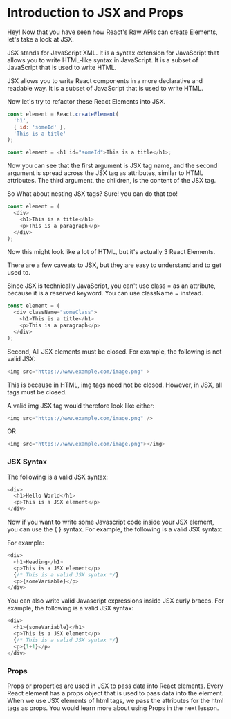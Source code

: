# Introduction to JSX and Props


Hey! Now that you have seen how React's Raw APIs can create Elements, let's take a look at JSX. 

JSX stands for JavaScript XML. It is a syntax extension for JavaScript that allows you to write HTML-like syntax in JavaScript. It is a subset of JavaScript that is used to write HTML. 

JSX allows you to write React components in a more declarative and readable way. It is a subset of JavaScript that is used to write HTML. 

Now let's try to refactor these React Elements into JSX.

```js
const element = React.createElement(
  'h1',
  { id: 'someId' },
  'This is a title'
);
```

```js 
const element = <h1 id="someId">This is a title</h1>;
```

Now you can see that the first argument is JSX tag name, and the second argument is spread across the JSX tag as attributes, similar to HTML attributes. The third argument, the children, is the content of the JSX tag.

So What about nesting JSX tags? Sure! you can do that too!

```js
const element = (
  <div>
    <h1>This is a title</h1>
    <p>This is a paragraph</p>
  </div>
);
```

Now this might look like a lot of HTML, but it's actually 3 React Elements.

There are a few caveats to JSX, but they are easy to understand and to get used to.

Since JSX is technically JavaScript, you can't use class = as an attribute, because it is a reserved keyword. You can use className = instead.

```js
const element = (
  <div className="someClass">
    <h1>This is a title</h1>
    <p>This is a paragraph</p>
  </div>
);
```

Second, All JSX elements must be closed. For example, the following is not valid JSX:

```js
<img src="https://www.example.com/image.png" >
```
This is because in HTML, img tags need not be closed. However, in JSX, all tags must be closed.

A valid img JSX tag would therefore look like either:
```js
<img src="https://www.example.com/image.png" />
```
OR
```js
<img src="https://www.example.com/image.png"></img>
```

### JSX Syntax

The following is a valid JSX syntax:

```js
<div>
  <h1>Hello World</h1>
  <p>This is a JSX element</p>
</div>
```

Now if you want to write some Javascript code inside your JSX element, you can use the { } syntax. For example, the following is a valid JSX syntax:

For example: 

```js
<div>
  <h1>Heading</h1>
  <p>This is a JSX element</p>
  {/* This is a valid JSX syntax */}
  <p>{someVariable}</p>
</div>
```

You can also write valid Javascript expressions inside JSX curly braces. For example, the following is a valid JSX syntax:


```js
<div>
  <h1>{someVariable}</h1>
  <p>This is a JSX element</p>
  {/* This is a valid JSX syntax */}
  <p>{1+1}</p>
</div>
```

### Props

Props or properties are used in JSX to pass data into React elements. Every React element has a props object that is used to pass data into the element. When we use JSX elements of html tags, we pass the attributes for the html tags as props. You would learn more about using Props in the next lesson.